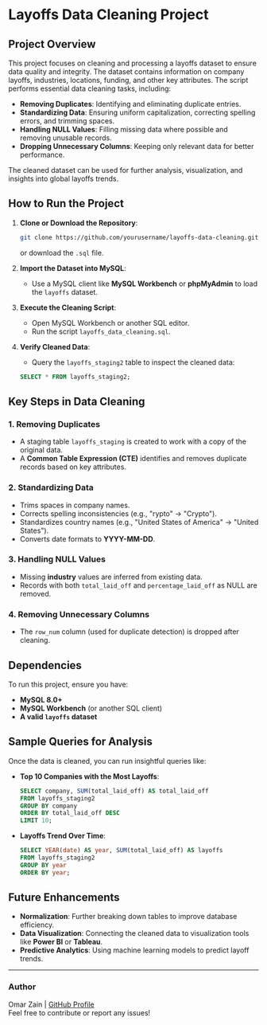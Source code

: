 # Layoffs Data Cleaning Project

## Project Overview
This project focuses on cleaning and processing a layoffs dataset to ensure data quality and integrity. The dataset contains information on company layoffs, industries, locations, funding, and other key attributes. The script performs essential data cleaning tasks, including:

- **Removing Duplicates**: Identifying and eliminating duplicate entries.
- **Standardizing Data**: Ensuring uniform capitalization, correcting spelling errors, and trimming spaces.
- **Handling NULL Values**: Filling missing data where possible and removing unusable records.
- **Dropping Unnecessary Columns**: Keeping only relevant data for better performance.

The cleaned dataset can be used for further analysis, visualization, and insights into global layoffs trends.

## How to Run the Project
1. **Clone or Download the Repository**:
   ```sh
   git clone https://github.com/yourusername/layoffs-data-cleaning.git
   ```
   or download the `.sql` file.

2. **Import the Dataset into MySQL**:
   - Use a MySQL client like **MySQL Workbench** or **phpMyAdmin** to load the `layoffs` dataset.

3. **Execute the Cleaning Script**:
   - Open MySQL Workbench or another SQL editor.
   - Run the script `layoffs_data_cleaning.sql`.

4. **Verify Cleaned Data**:
   - Query the `layoffs_staging2` table to inspect the cleaned data:
   ```sql
   SELECT * FROM layoffs_staging2;
   ```

## Key Steps in Data Cleaning
### 1. Removing Duplicates
- A staging table `layoffs_staging` is created to work with a copy of the original data.
- A **Common Table Expression (CTE)** identifies and removes duplicate records based on key attributes.

### 2. Standardizing Data
- Trims spaces in company names.
- Corrects spelling inconsistencies (e.g., "rypto" → "Crypto").
- Standardizes country names (e.g., "United States of America" → "United States").
- Converts date formats to **YYYY-MM-DD**.

### 3. Handling NULL Values
- Missing **industry** values are inferred from existing data.
- Records with both `total_laid_off` and `percentage_laid_off` as NULL are removed.

### 4. Removing Unnecessary Columns
- The `row_num` column (used for duplicate detection) is dropped after cleaning.

## Dependencies
To run this project, ensure you have:
- **MySQL 8.0+**
- **MySQL Workbench** (or another SQL client)
- **A valid `layoffs` dataset**

## Sample Queries for Analysis
Once the data is cleaned, you can run insightful queries like:

- **Top 10 Companies with the Most Layoffs**:
  ```sql
  SELECT company, SUM(total_laid_off) AS total_laid_off
  FROM layoffs_staging2
  GROUP BY company
  ORDER BY total_laid_off DESC
  LIMIT 10;
  ```

- **Layoffs Trend Over Time**:
  ```sql
  SELECT YEAR(date) AS year, SUM(total_laid_off) AS layoffs
  FROM layoffs_staging2
  GROUP BY year
  ORDER BY year;
  ```

## Future Enhancements
- **Normalization**: Further breaking down tables to improve database efficiency.
- **Data Visualization**: Connecting the cleaned data to visualization tools like **Power BI** or **Tableau**.
- **Predictive Analytics**: Using machine learning models to predict layoff trends.

---
### Author
Omar Zain | [GitHub Profile](https://github.com/omarzain27)  
Feel free to contribute or report any issues!

